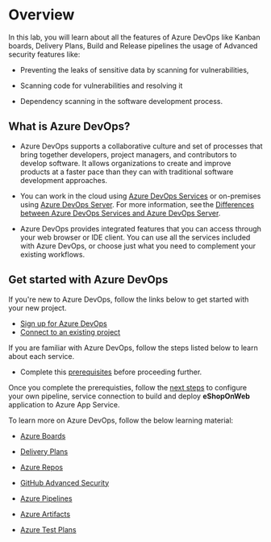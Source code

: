 # Overview

In this lab, you will learn about all the features of Azure DevOps like Kanban boards, Delivery Plans, Build and Release pipelines the usage of Advanced security features like:

- Preventing the leaks of sensitive data by scanning for vulnerabilities, 

- Scanning code for vulnerabilities and resolving it

- Dependency scanning in the software development process.

## What is Azure DevOps?

- Azure DevOps supports a collaborative culture and set of processes that bring together developers, project managers, and contributors to develop software. It allows organizations to create and improve products at a faster pace than they can with traditional software development approaches.

-  You can work in the cloud using <a href="https://learn.microsoft.com/azure/devops/user-guide/services?view=azure-devops" target="_blank"><u> Azure DevOps Services</u></a> or on-premises using <a href="https://learn.microsoft.com/azure/devops/user-guide/services?view=azure-devops" target="_blank"><u> Azure DevOps Server</u></a>. For more information, see the <a href="https://learn.microsoft.com/azure/devops/user-guide/about-azure-devops-services-tfs?view=azure-devops" target="_blank"><u> Differences between Azure DevOps Services and Azure DevOps Server</u></a>.

-  Azure DevOps provides integrated features that you can access through your web browser or IDE client. You can use all the services included with Azure DevOps, or choose just what you need to complement your existing workflows.

## Get started with Azure DevOps

If you're new to Azure DevOps, follow the links below to get started with your new project.

- <a href="https://learn.microsoft.com/azure/devops/organizations/projects/connect-to-projects?toc=%2Fazure%2Fdevops%2Fget-started%2Ftoc.json&view=azure-devops" target="_blank"><u> Sign up for Azure DevOps </u></a>
- <a href="https://learn.microsoft.com/azure/devops/organizations/projects/connect-to-projects?toc=%2Fazure%2Fdevops%2Fget-started%2Ftoc.json&view=azure-devops" target="_blank"><u> Connect to an existing project </u></a>

If you are familiar with Azure DevOps, follow the steps listed below to learn about each service.

- Complete this [prerequisites](/services/prerequisite.md) before proceeding further.

Once you complete the prerequisties, follow the [next steps](/services/e2e-demo.md) to configure your own pipeline, service connection to build and deploy **eShopOnWeb** application to Azure App Service.


To learn more on Azure DevOps, follow the below learning material:


- [Azure Boards](/services/boards.md)

- [Delivery Plans](/services/deliveryplans.md)

- [Azure Repos](/services/repos.md)

- [GitHub Advanced Security](../advancedsecurity/readme.md)

- [Azure Pipelines](/services/pipelines.md)

- [Azure Artifacts](/services/artifacts.md)

- [Azure Test Plans](/services/testplans.md)
